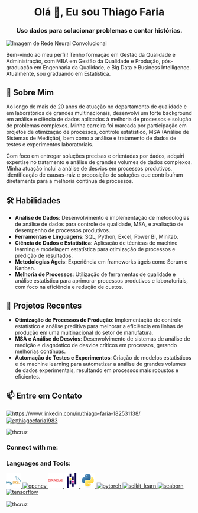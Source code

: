 <h1 align="center">Olá 👋, Eu sou Thiago Faria</h1>
<h3 align="center">Uso dados para solucionar problemas e contar histórias.</h3>

![Imagem de Rede Neural Convolucional](https://img.odcdn.com.br/wp-content/uploads/2023/05/rede-neural-convolucional-1536x864.jpg)

Bem-vindo ao meu perfil! Tenho formação em Gestão da Qualidade e Administração, com MBA em Gestão da Qualidade e Produção, pós-graduação em Engenharia da Qualidade, e Big Data e Business Intelligence. Atualmente, sou graduando em Estatística. 

## 🚀 Sobre Mim

Ao longo de mais de 20 anos de atuação no departamento de qualidade e em laboratórios de grandes multinacionais, desenvolvi um forte background em análise e ciência de dados aplicados à melhoria de processos e solução de problemas complexos. Minha carreira foi marcada por participação em projetos de otimização de processos, controle estatístico, MSA (Análise de Sistemas de Medição), bem como a análise e tratamento de dados de testes e experimentos laboratoriais.

Com foco em entregar soluções precisas e orientadas por dados, adquiri expertise no tratamento e análise de grandes volumes de dados complexos. Minha atuação inclui a análise de desvios em processos produtivos, identificação de causas-raiz e proposição de soluções que contribuíram diretamente para a melhoria contínua de processos.

## 🛠️ Habilidades

- **Análise de Dados**: Desenvolvimento e implementação de metodologias de análise de dados para controle de qualidade, MSA, e avaliação de desempenho de processos produtivos.
- **Ferramentas e Linguagens**: SQL, Python, Excel, Power BI, Minitab.
- **Ciência de Dados e Estatística**: Aplicação de técnicas de machine learning e modelagem estatística para otimização de processos e predição de resultados.
- **Metodologias Ágeis**: Experiência em frameworks ágeis como Scrum e Kanban.
- **Melhoria de Processos**: Utilização de ferramentas de qualidade e análise estatística para aprimorar processos produtivos e laboratoriais, com foco na eficiência e redução de custos.

## 🌟 Projetos Recentes

- **Otimização de Processos de Produção**: Implementação de controle estatístico e análise preditiva para melhorar a eficiência em linhas de produção em uma multinacional do setor de manufatura.
- **MSA e Análise de Desvios**: Desenvolvimento de sistemas de análise de medição e diagnóstico de desvios críticos em processos, gerando melhorias contínuas.
- **Automação de Testes e Experimentos**: Criação de modelos estatísticos e de machine learning para automatizar a análise de grandes volumes de dados experimentais, resultando em processos mais robustos e eficientes.

## 📫 Entre em Contato

<p align="left">
<a href="https://linkedin.com/in/https://www.linkedin.com/in/thiago-faria-182531138/" target="blank"><img align="center" src="https://raw.githubusercontent.com/rahuldkjain/github-profile-readme-generator/master/src/images/icons/Social/linked-in-alt.svg" alt="https://www.linkedin.com/in/thiago-faria-182531138/" height="30" width="40" /></a>
<a href="https://medium.com/@thiagocfaria1983" target="blank"><img align="center" src="https://raw.githubusercontent.com/rahuldkjain/github-profile-readme-generator/master/src/images/icons/Social/medium.svg" alt="@thiagocfaria1983" height="30" width="40" /></a>
</p>



<p align="left"> <img src="https://komarev.com/ghpvc/?username=thcruz&label=Profile%20views&color=0e75b6&style=flat" alt="thcruz" /> </p>

<h3 align="left">Connect with me:</h3>


<h3 align="left">Languages and Tools:</h3>
<p align="left"> <a href="https://www.mysql.com/" target="_blank" rel="noreferrer"> <img src="https://raw.githubusercontent.com/devicons/devicon/master/icons/mysql/mysql-original-wordmark.svg" alt="mysql" width="40" height="40"/> </a> <a href="https://opencv.org/" target="_blank" rel="noreferrer"> <img src="https://www.vectorlogo.zone/logos/opencv/opencv-icon.svg" alt="opencv" width="40" height="40"/> </a> <a href="https://www.oracle.com/" target="_blank" rel="noreferrer"> <img src="https://raw.githubusercontent.com/devicons/devicon/master/icons/oracle/oracle-original.svg" alt="oracle" width="40" height="40"/> </a> <a href="https://pandas.pydata.org/" target="_blank" rel="noreferrer"> <img src="https://raw.githubusercontent.com/devicons/devicon/2ae2a900d2f041da66e950e4d48052658d850630/icons/pandas/pandas-original.svg" alt="pandas" width="40" height="40"/> </a> <a href="https://www.python.org" target="_blank" rel="noreferrer"> <img src="https://raw.githubusercontent.com/devicons/devicon/master/icons/python/python-original.svg" alt="python" width="40" height="40"/> </a> <a href="https://pytorch.org/" target="_blank" rel="noreferrer"> <img src="https://www.vectorlogo.zone/logos/pytorch/pytorch-icon.svg" alt="pytorch" width="40" height="40"/> </a> <a href="https://scikit-learn.org/" target="_blank" rel="noreferrer"> <img src="https://upload.wikimedia.org/wikipedia/commons/0/05/Scikit_learn_logo_small.svg" alt="scikit_learn" width="40" height="40"/> </a> <a href="https://seaborn.pydata.org/" target="_blank" rel="noreferrer"> <img src="https://seaborn.pydata.org/_images/logo-mark-lightbg.svg" alt="seaborn" width="40" height="40"/> </a> <a href="https://www.tensorflow.org" target="_blank" rel="noreferrer"> <img src="https://www.vectorlogo.zone/logos/tensorflow/tensorflow-icon.svg" alt="tensorflow" width="40" height="40"/> </a> </p>

<p><img align="center" src="https://github-readme-stats.vercel.app/api/top-langs?username=thcruz&show_icons=true&locale=en&layout=compact" alt="thcruz" /></p>

